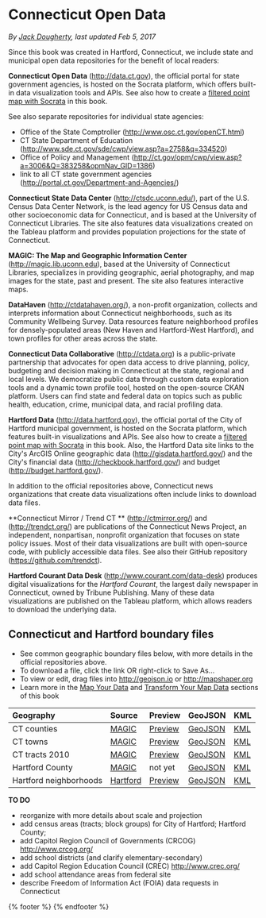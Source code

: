 # Connecticut Open Data
*By [Jack Dougherty](../../introduction/who.md), last updated Feb 5, 2017*

Since this book was created in Hartford, Connecticut, we include state and municipal open data repositories for the benefit of local readers:

**Connecticut Open Data** (http://data.ct.gov), the official portal for state government agencies, is hosted on the Socrata platform, which offers built-in data visualization tools and APIs. See also how to create a [filtered point map with Socrata](../../map/socrata/index.html) in this book.

See also separate repositories for individual state agencies:
- Office of the State Comptroller (http://www.osc.ct.gov/openCT.html)
- CT State Department of Education (http://www.sde.ct.gov/sde/cwp/view.asp?a=2758&q=334520)
- Office of Policy and Management (http://ct.gov/opm/cwp/view.asp?a=3006&Q=383258&opmNav_GID=1386)
- link to all CT state government agencies (http://portal.ct.gov/Department-and-Agencies/)

**Connecticut State Data Center** (http://ctsdc.uconn.edu/), part of the U.S. Census Data Center Network, is the lead agency for US Census data and other socioeconomic data for Connecticut, and is based at the University of Connecticut Libraries. The site also features data visualizations created on the Tableau platform and provides population projections for the state of Connecticut.

**MAGIC: The Map and Geographic Information Center** (http://magic.lib.uconn.edu), based at the University of Connecticut Libraries, specializes in providing geographic, aerial photography, and map images for the state, past and present. The site also features interactive maps.

**DataHaven** (http://ctdatahaven.org/), a non-profit organization, collects and interprets information about Connecticut neighborhoods, such as its Community Wellbeing Survey. Data resources feature neighborhood profiles for densely-populated areas (New Haven and Hartford-West Hartford), and town profiles for other areas across the state.

**Connecticut Data Collaborative** (http://ctdata.org) is a public-private partnership that advocates for open data access to drive planning, policy, budgeting and decision making in Connecticut at the state, regional and local levels. We democratize public data through custom data exploration tools and a dynamic town profile tool, hosted on the open-source CKAN platform. Users can find state and federal data on topics such as public health, education, crime, municipal data, and racial profiling data.

**Hartford Data** (http://data.hartford.gov), the official portal of the City of Hartford municipal government, is hosted on the Socrata platform, which features built-in visualizations and APIs. See also how to create a [filtered point map with Socrata](../../map/socrata/index.html) in this book. Also, the Hartford Data site links to the City's ArcGIS Online geographic data (http://gisdata.hartford.gov/) and the City's financial data (http://checkbook.hartford.gov/) and budget (http://budget.hartford.gov/).

In addition to the official repositories above, Connecticut news organizations that create data visualizations often include links to download data files.

**Connecticut Mirror / Trend CT ** (http://ctmirror.org/) and (http://trendct.org/) are publications of the Connecticut News Project, an independent, nonpartisan, nonprofit organization that focuses on state policy issues. Most of their data visualizations are built with open-source code, with publicly accessible data files. See also their GitHub repository (https://github.com/trendct).

**Hartford Courant Data Desk** (http://www.courant.com/data-desk) produces digital visualizations for the *Hartford Courant*, the largest daily newspaper in Connecticut, owned by Tribune Publishing. Many of these data visualizations are published on the Tableau platform, which allows readers to download the underlying data.

## Connecticut and Hartford boundary files

- See common geographic boundary files below, with more details in the official repositories above.
- To download a file, click the link OR right-click to Save As...
- To view or edit, drag files into http://geojson.io or http://mapshaper.org
- Learn more in the [Map Your Data](../../map/index.html) and [Transform Your Map Data](../../transform/index.html) sections of this book

| Geography              | Source    | Preview | GeoJSON | KML |
| :--------------------- | :---------| :------ | :------ |:--- |
| CT counties            | [MAGIC](http://magic.lib.uconn.edu/connecticut_data.html#boundaries)| [Preview](http://magic.lib.uconn.edu/preview.html#layers=40) | [GeoJSON](CT-counties-2010-MAGIC.geojson) | [KML](CT-counties-2010-MAGIC.kml) |
| CT towns               | [MAGIC](http://magic.lib.uconn.edu/connecticut_data.html#boundaries)| [Preview](http://magic.lib.uconn.edu/preview.html#layers=54) | [GeoJSON](CT-towns-2010-MAGIC.geojson) | [KML](CT-towns-2010-MAGIC.kml) |
| CT tracts 2010         | [MAGIC](http://magic.lib.uconn.edu/connecticut_data.html#boundaries)| [Preview](http://magic.lib.uconn.edu/preview.html#layers=66) | [GeoJSON](CT-tracts-2010-MAGIC.geojson) | [KML](CT-tracts-2010-MAGIC.kml) |
| Hartford County        | [MAGIC](http://magic.lib.uconn.edu/connecticut_data.html#boundaries) | not yet | [GeoJSON](HartfordCounty-outline-2010-MAGIC.geojson) | [KML](HartfordCounty-outline-2010-MAGIC.kml) |
| Hartford neighborhoods | [Hartford](http://gisdata.hartford.gov/datasets/d3deb11bfd9242ce9c927187c512da9e_5) | [Preview](http://gisdata.hartford.gov/datasets/d3deb11bfd9242ce9c927187c512da9e_5) | [GeoJSON](Hartford-neighborhoods-2015-HartData.geojson) | [KML](Hartford-neighborhoods-2015-HartData.kml) |

**TO DO**
- reorganize with more details about scale and projection
- add census areas (tracts; block groups) for City of Hartford; Hartford County;
- add Capitol Region Council of Governments (CRCOG) http://www.crcog.org/
- add school districts (and clarify elementary-secondary)
- add Capitol Region Education Council (CREC) http://www.crec.org/
- add school attendance areas from federal site
- describe Freedom of Information Act (FOIA) data requests in Connecticut

{% footer %}
{% endfooter %}
